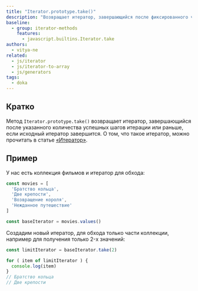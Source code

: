 ```yaml
---
title: "Iterator.prototype.take()"
description: "Возвращает итератор, завершающийся после фиксированного числа шагов"
baseline:
  - group: iterator-methods
    features:
      - javascript.builtins.Iterator.take
authors:
  - vitya-ne
related:
  - js/iterator
  - js/iterator-to-array
  - js/generators
tags:
  - doka
---
```


## Кратко

Метод `Iterator.prototype.take()` возвращает итератор, завершающийся после указанного количества успешных шагов итерации или раньше, если исходный итератор завершится. О том, что такое итератор, можно прочитать в статье [«Итератор»](/js/iterator/).

## Пример

У нас есть коллекция фильмов и итератор для обхода:

```js
const movies = [
  'Братство кольца',
  'Две крепости',
  'Возвращение короля',
  'Нежданное путешествие'
]

const baseIterator = movies.values()
```

Создадим новый итератор, для обхода только части коллекции, например для получения только 2-x значений:

```js
const limitIterator = baseIterator.take(2)

for ( item of limitIterator ) {
  console.log(item)
}
// Братство кольца
// Две крепости

```